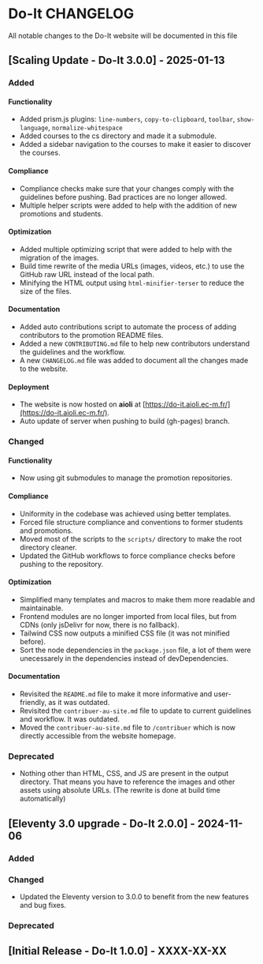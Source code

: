 # Do-It CHANGELOG

All notable changes to the Do-It website will be documented in this file

## [Scaling Update - Do-It 3.0.0] - 2025-01-13

### Added

#### Functionality

- Added prism.js plugins: `line-numbers`, `copy-to-clipboard`, `toolbar`, `show-language`, `normalize-whitespace`
- Added courses to the cs directory and made it a submodule.
- Added a sidebar navigation to the courses to make it easier to discover the courses.

#### Compliance

- Compliance checks make sure that your changes comply with the guidelines before pushing. Bad practices are no longer allowed.
- Multiple helper scripts were added to help with the addition of new promotions and students.

#### Optimization

- Added multiple optimizing script that were added to help with the migration of the images.
- Build time rewrite of the media URLs (images, videos, etc.) to use the GitHub raw URL instead of the local path.
- Minifying the HTML output using `html-minifier-terser` to reduce the size of the files.

#### Documentation

- Added auto contributions script to automate the process of adding contributors to the promotion README files.
- Added a new `CONTRIBUTING.md` file to help new contributors understand the guidelines and the workflow.
- A new `CHANGELOG.md` file was added to document all the changes made to the website.

#### Deployment

- The website is now hosted on **aioli** at [https://do-it.aioli.ec-m.fr/](https://do-it.aioli.ec-m.fr/).
- Auto update of server when pushing to build (gh-pages) branch.

### Changed

#### Functionality

- Now using git submodules to manage the promotion repositories.

#### Compliance

- Uniformity in the codebase was achieved using better templates.
- Forced file structure compliance and conventions to former students and promotions.
- Moved most of the scripts to the `scripts/` directory to make the root directory cleaner.
- Updated the GitHub workflows to force compliance checks before pushing to the repository.

#### Optimization

- Simplified many templates and macros to make them more readable and maintainable.
- Frontend modules are no longer imported from local files, but from CDNs (only jsDelivr for now, there is no fallback).
- Tailwind CSS now outputs a minified CSS file (it was not minified before).
- Sort the node dependencies in the `package.json` file, a lot of them were unecessarely in the dependencies instead of devDependencies.

#### Documentation

- Revisited the `README.md` file to make it more informative and user-friendly, as it was outdated.
- Revisited the `contribuer-au-site.md` file to update to current guidelines and workflow. It was outdated.
- Moved the `contribuer-au-site.md` file to `/contribuer` which is now directly accessible from the website homepage.

### Deprecated

- Nothing other than HTML, CSS, and JS are present in the output directory. That means you have to reference the images and other assets using absolute URLs. (The rewrite is done at build time automatically)

## [Eleventy 3.0 upgrade - Do-It 2.0.0] - 2024-11-06

### Added

### Changed

- Updated the Eleventy version to 3.0.0 to benefit from the new features and bug fixes.

### Deprecated

## [Initial Release - Do-It 1.0.0] - XXXX-XX-XX
